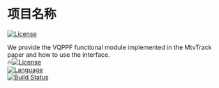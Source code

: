 # 项目名称

[![License](https://img.shields.io/badge/license-MIT-blue.svg)](#license)

We provide the VQPPF functional module implemented in the MtvTrack paper and how to use the interface.  
:fire:[![License](https://img.shields.io/badge/license-MIT-blue.svg)](LICENSE)  
[![Language](https://img.shields.io/badge/language-Python-3776ab.svg)]()  
[![Build Status](https://img.shields.io/badge/build-passing-brightgreen.svg)]()  
